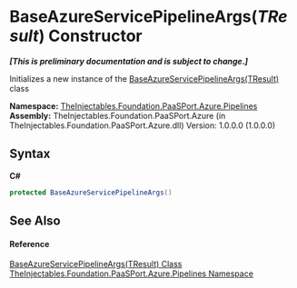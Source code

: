 # BaseAzureServicePipelineArgs(*TResult*) Constructor 
 _**\[This is preliminary documentation and is subject to change.\]**_

Initializes a new instance of the <a href="028f1479-558a-4c5b-6096-6f2a7868cb75">BaseAzureServicePipelineArgs(TResult)</a> class

**Namespace:**&nbsp;<a href="12877838-209f-7bd8-1db6-0de375a06add">TheInjectables.Foundation.PaaSPort.Azure.Pipelines</a><br />**Assembly:**&nbsp;TheInjectables.Foundation.PaaSPort.Azure (in TheInjectables.Foundation.PaaSPort.Azure.dll) Version: 1.0.0.0 (1.0.0.0)

## Syntax

**C#**<br />
``` C#
protected BaseAzureServicePipelineArgs()
```


## See Also


#### Reference
<a href="028f1479-558a-4c5b-6096-6f2a7868cb75">BaseAzureServicePipelineArgs(TResult) Class</a><br /><a href="12877838-209f-7bd8-1db6-0de375a06add">TheInjectables.Foundation.PaaSPort.Azure.Pipelines Namespace</a><br />